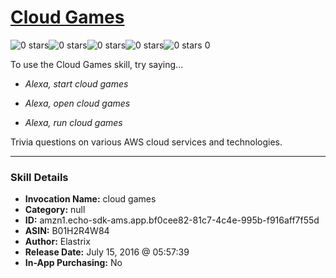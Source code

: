 # [Cloud Games](http://alexa.amazon.com/#skills/amzn1.echo-sdk-ams.app.bf0cee82-81c7-4c4e-995b-f916aff7f55d)
![0 stars](../../images/ic_star_border_black_18dp_1x.png)![0 stars](../../images/ic_star_border_black_18dp_1x.png)![0 stars](../../images/ic_star_border_black_18dp_1x.png)![0 stars](../../images/ic_star_border_black_18dp_1x.png)![0 stars](../../images/ic_star_border_black_18dp_1x.png) 0

To use the Cloud Games skill, try saying...

* *Alexa, start cloud games*

* *Alexa, open cloud games*

* *Alexa, run cloud games*

Trivia questions on various AWS cloud services and technologies.

***

### Skill Details

* **Invocation Name:** cloud games
* **Category:** null
* **ID:** amzn1.echo-sdk-ams.app.bf0cee82-81c7-4c4e-995b-f916aff7f55d
* **ASIN:** B01H2R4W84
* **Author:** Elastrix
* **Release Date:** July 15, 2016 @ 05:57:39
* **In-App Purchasing:** No
